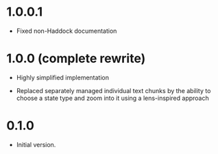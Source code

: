 # 1.0.0.1

  * Fixed non-Haddock documentation

# 1.0.0 (complete rewrite)

  * Highly simplified implementation

  * Replaced separately managed individual text chunks by the ability to
    choose a state type and zoom into it using a lens-inspired approach

# 0.1.0

  * Initial version.
